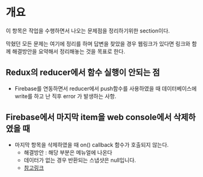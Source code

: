 # 개요
이 항목은 작업을 수행하면서 나오는 문제점을 정리하기위한 section이다.

막혔던 모든 문제는 여기에 정리를 하며 답변을 찾았을 경우 웹링크가 있다면 링크와 함께 해결방안을 요약해서 정리해놓는 것을 목표로 한다.

## Redux의 reducer에서 함수 실행이 안되는 점
- Firebase를 연동하면서 reducer에서 push함수를 사용하였을 때 데이터베이스에 write를 하고 난 직후 error 가 발생하는 사항.

## Firebase에서 마지막 item을 web console에서 삭제하였을 때
- 마지막 항목을 삭제하였을 때 on() callback 함수가 호출되지 않는다.
  - 해결방안 : 해당 부분은 메뉴얼에 나온다
  - 데이터가 없는 경우 반환되는 스냅샷은 null입니다.
  - [참고링크](https://firebase.google.com/docs/database/web/read-and-write?hl=ko#listen_for_value_events)
